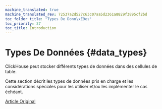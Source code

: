 ```yaml
---
machine_translated: true
machine_translated_rev: 72537a2d527c63c07aa5d2361a8829f3895cf2bd
toc_folder_title: "Types De Donn\xE9es"
toc_priority: 37
toc_title: Introduction
---
```


# Types De Données {#data_types}

ClickHouse peut stocker différents types de données dans des cellules de table.

Cette section décrit les types de données pris en charge et les considérations spéciales pour les utiliser et/ou les implémenter le cas échéant.

[Article Original](https://clickhouse.tech/docs/en/data_types/) <!--hide-->
